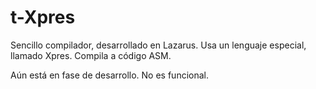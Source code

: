 t-Xpres
=======

Sencillo compilador, desarrollado en Lazarus. 
Usa un lenguaje especial, llamado Xpres.
Compila a código ASM.

Aún está en fase de desarrollo. No es funcional.
